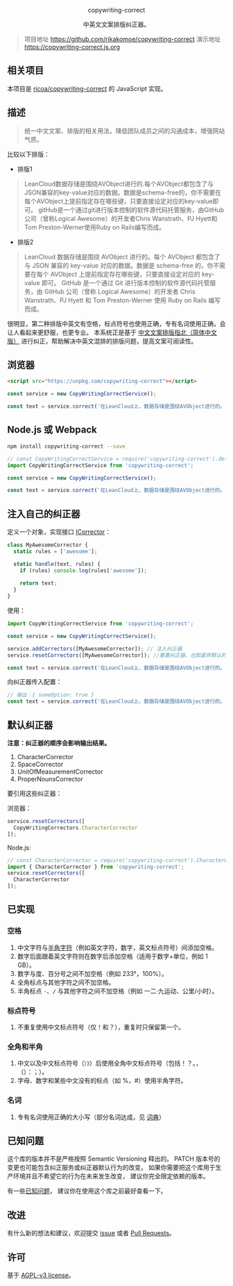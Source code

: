 <p align="center">
copywriting-correct
</a>

<p align="center">中英文文案排版纠正器。</p>

> 项目地址 https://github.com/rikakomoe/copywriting-correct
演示地址 https://copywriting-correct.js.org

## 相关项目

本项目是 [ricoa/copywriting-correct](https://github.com/ricoa/copywriting-correct) 的 JavaScript 实现。

## 描述

> 统一中文文案、排版的相关用法，降低团队成员之间的沟通成本，增强网站气质。
 
比较以下排版：
* 排版1
>LeanCloud数据存储是围绕AVObject进行的.每个AVObject都包含了与JSON兼容的key-value对应的数据。数据是schema-free的，你不需要在每个AVObject上提前指定存在哪些键，只要直接设定对应的key-value即可。
gitHub是一个通过git进行版本控制的软件源代码托管服务，由GitHub公司（曾称Logical Awesome）的开发者Chris Wanstrath、PJ Hyett和Tom Preston-Werner使用Ruby on Rails编写而成。

* 排版2
>LeanCloud 数据存储是围绕 AVObject 进行的。每个 AVObject 都包含了与 JSON 兼容的 key-value 对应的数据。数据是 schema-free 的，你不需要在每个 AVObject 上提前指定存在哪些键，只要直接设定对应的 key-value 即可。
GitHub 是一个通过 Git 进行版本控制的软件源代码托管服务，由 GitHub 公司（曾称 Logical Awesome）的开发者 Chris Wanstrath、PJ Hyett 和 Tom Preston-Werner 使用 Ruby on Rails 编写而成。

很明显，第二种排版中英文有空格，标点符号也使用正确，专有名词使用正确，会让人看起来更舒服，也更专业。
本系统正是基于 [中文文案排版指北（简体中文版）](https://github.com/mzlogin/chinese-copywriting-guidelines) 进行纠正，帮助解决中英文混排的排版问题，提高文案可阅读性。

## 浏览器

```html
<script src="https://unpkg.com/copywriting-correct"></script>
```

```javascript
const service = new CopyWritingCorrectService();

const text = service.correct('在LeanCloud上，数据存储是围绕AVObject进行的。');
```

## Node.js 或 Webpack

```bash
npm install copywriting-correct --save
```

```javascript
// const CopyWritingCorrectService = require('copywriting-correct').default;
import CopyWritingCorrectService from 'copywriting-correct';

const service = new CopyWritingCorrectService();

const text = service.correct('在LeanCloud上，数据存储是围绕AVObject进行的。');
```

## 注入自己的纠正器

定义一个对象，实现接口 [ICorrector](https://github.com/rikakomoe/copywriting-correct/tree/master/@types/correctors/Interfaces/ICorrector.d.ts)：

```javascript
class MyAwesomeCorrector {
  static rules = ['awesome'];

  static handle(text, rules) {
    if (rules) console.log(rules['awesome']);
    
    return text;
  }
}
```

使用：

```javascript
import CopyWritingCorrectService from 'copywriting-correct';

const service = new CopyWritingCorrectService();

service.addCorrectors([MyAwesomeCorrector]); // 注入纠正器
service.resetCorrectors([MyAwesomeCorrector]); //重置纠正器，也即废弃默认的纠正器

const text = service.correct('在LeanCloud上，数据存储是围绕AVObject进行的。');

```

向纠正器传入配置：

```javascript
// 输出：{ someOption: true }
const text = service.correct('在LeanCloud上，数据存储是围绕AVObject进行的。', { awesome: { someOption: true } });
```


## 默认纠正器

**注意：纠正器的顺序会影响输出结果。**

1. CharacterCorrector
2. SpaceCorrector
3. UnitOfMeasurementCorrector
4. ProperNounsCorrector

要引用这些纠正器：

浏览器：

```javascript
service.resetCorrectors([
  CopyWritingCorrectors.CharacterCorrector
]);
```

Node.js:

```javascript
// const CharacterCorrector = require('copywriting-correct').CharacterCorrector;
import { CharacterCorrector } from 'copywriting-correct';
service.resetCorrectors([
  CharacterCorrector
]);
```

## 已实现

### 空格

1. 中文字符与[半角字符](http://zh.wikipedia.org/wiki/%E5%85%A8%E5%BD%A2%E5%92%8C%E5%8D%8A%E5%BD%A2)（例如英文字符，数字，英文标点符号）间添加空格。
2. 数字后面跟着英文字符则在数字后添加空格（适用于数字+单位，例如 1 GB）。
3. 数字与度、百分号之间不加空格（例如 233°，100%）。
4. 全角标点与其他字符之间不加空格。
5. 半角标点 `·`、`/` 与其他字符之间不加空格（例如 一二·九运动、公里/小时）。

### 标点符号

1. 不重复使用中文标点符号（仅！和？），重复时只保留第一个。

### 全角和半角

1. 中文以及中文标点符号（```）》```）后使用全角中文标点符号（包括！？。，（）：；）。
2. 字母、数字和某些中文没有的标点（如 %，#）使用半角字符。

### 名词

1. 专有名词使用正确的大小写（部分名词达成，见 [词典](https://github.com/NauxLiu/auto-correct/blob/afb60f8685a205adfe33ee342c98cc3e20d33c9e/dicts.php)）

## 已知问题

这个库的版本并不是严格按照 Semantic Versioning 释出的。
PATCH 版本号的变更也可能包含纠正服务或纠正器默认行为的改变。
如果你需要把这个库用于生产环境并且不希望它的行为在未来发生改变，
建议你完全限定依赖的版本。

有一些[已知问题](https://github.com/rikakomoe/copywriting-correct/issues)，
建议你在使用这个库之前最好查看一下。

## 改进

有什么新的想法和建议，欢迎提交 [issue](https://github.com/rikakomoe/copywriting-correct/issues) 或者 [Pull Requests](https://github.com/rikakomoe/copywriting-correct/pulls)。

## 许可

基于 [AGPL-v3 license](https://www.gnu.org/licenses/agpl-3.0.zh-cn.html)。
